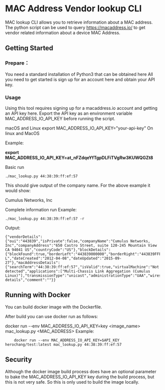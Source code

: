 
# MAC Address Vendor lookup CLI

MAC lookup CLI allows you to retrieve information about a MAC address.
The python script can be used to query https://macaddress.io/ to get vendor related information about a device MAC Address.

## Getting Started

### Prepare：

You need a standard installation of Python3 that can be obtained here
All you need to get started is sign up for an account here and obtain your API key.

### Usage

Using this tool requires signing up for a macaddress.io account and getting an API key here.
Export the API key as an environment variable MAC_ADDRESS_IO_API_KEY before running the script.

macOS and Linux
export MAC_ADDRESS_IO_API_KEY="your-api-key"
On linux and MacOS

Example:

**export MAC_ADDRESS_IO_API_KEY=at_nFZdqeYfTgpDLFiTVgRw3KUWQGZt8**



Basic run

    ./mac_lookup.py 44:38:39:ff:ef:57

This should give output of the company name. For the above example it would show:

Cumulus Networks, Inc

Complete information run
Example:

    ./mac_lookup.py 44:38:39:ff:ef:57 -r

Output:

    {"vendorDetails":{"oui":"443839","isPrivate":false,"companyName":"Cumulus Networks, Inc","companyAddress":"650 Castro Street, suite 120-245 Mountain View CA 94041 US","countryCode":"US"},"blockDetails":{"blockFound":true,"borderLeft":"443839000000","borderRight":"443839FFFFFF","blockSize":16777216,"assignmentBlockSize":"MA-L","dateCreated":"2012-04-08","dateUpdated":"2015-09-27"},"macAddressDetails":{"searchTerm":"44:38:39:ff:ef:57","isValid":true,"virtualMachine":"Not detected","applications":["Multi-Chassis Link Aggregation (Cumulus Linux)"],"transmissionType":"unicast","administrationType":"UAA","wiresharkNotes":"No details","comment":""}}


## Running with Docker

You can build docker image with the Dockerfile.



After build you can use docker run as follows:

docker run --env MAC_ADDRESS_IO_API_KEY=key <image_name> mac_lookup.py <MAC_ADDRESS> 
Example:

        docker run --env MAC_ADDRESS_IO_API_KEY=$API_KEY herochang/test:latest mac_lookup.py 44:38:39:ff:ef:57


## Security

Although the docker image build process does have an optional parameter to bake the MAC_ADDRESS_IO_API_KEY key during the build process, but this is not very safe.
So this is only used to build the image locally.

